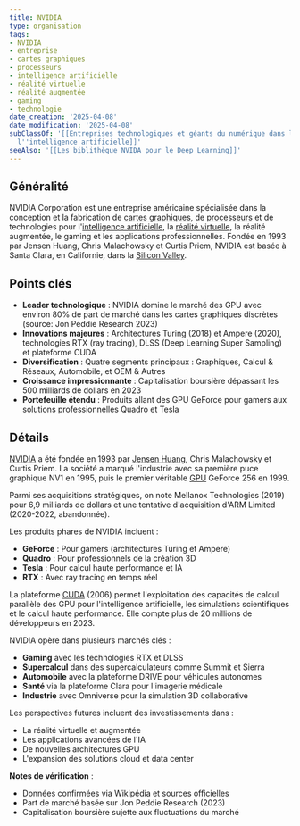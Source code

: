```yaml
---
title: NVIDIA
type: organisation
tags:
- NVIDIA
- entreprise
- cartes graphiques
- processeurs
- intelligence artificielle
- réalité virtuelle
- réalité augmentée
- gaming
- technologie
date_creation: '2025-04-08'
date_modification: '2025-04-08'
subClassOf: '[[Entreprises technologiques et géants du numérique dans le domaine de
  l''intelligence artificielle]]'
seeAlso: '[[Les biblithèque NVIDA pour le Deep Learning]]'
---
```

## Généralité

NVIDIA Corporation est une entreprise américaine spécialisée dans la conception et la fabrication de [cartes graphiques](https://fr.wikipedia.org/wiki/Carte_graphique), de [processeurs](https://fr.wikipedia.org/wiki/Processeur) et de technologies pour l'[intelligence artificielle](https://fr.wikipedia.org/wiki/Intelligence_artificielle), la [réalité virtuelle](https://fr.wikipedia.org/wiki/R%C3%A9alit%C3%A9_virtuelle), la réalité augmentée, le gaming et les applications professionnelles. Fondée en 1993 par Jensen Huang, Chris Malachowsky et Curtis Priem, NVIDIA est basée à Santa Clara, en Californie, dans la [Silicon Valley](https://fr.wikipedia.org/wiki/Silicon_Valley).

## Points clés

- **Leader technologique** : NVIDIA domine le marché des GPU avec environ 80% de part de marché dans les cartes graphiques discrètes (source: Jon Peddie Research 2023)
- **Innovations majeures** : Architectures Turing (2018) et Ampere (2020), technologies RTX (ray tracing), DLSS (Deep Learning Super Sampling) et plateforme CUDA
- **Diversification** : Quatre segments principaux : Graphiques, Calcul & Réseaux, Automobile, et OEM & Autres
- **Croissance impressionnante** : Capitalisation boursière dépassant les 500 milliards de dollars en 2023
- **Portefeuille étendu** : Produits allant des GPU GeForce pour gamers aux solutions professionnelles Quadro et Tesla

## Détails

[NVIDIA](https://fr.wikipedia.org/wiki/NVIDIA) a été fondée en 1993 par [Jensen Huang](https://fr.wikipedia.org/wiki/Jensen_Huang), Chris Malachowsky et Curtis Priem. La société a marqué l'industrie avec sa première puce graphique NV1 en 1995, puis le premier véritable [GPU](https://fr.wikipedia.org/wiki/Processeur_graphique) GeForce 256 en 1999. 

Parmi ses acquisitions stratégiques, on note Mellanox Technologies (2019) pour 6,9 milliards de dollars et une tentative d'acquisition d'ARM Limited (2020-2022, abandonnée).

Les produits phares de NVIDIA incluent :
- **GeForce** : Pour gamers (architectures Turing et Ampere)
- **Quadro** : Pour professionnels de la création 3D
- **Tesla** : Pour calcul haute performance et IA
- **RTX** : Avec ray tracing en temps réel

La plateforme [CUDA](https://fr.wikipedia.org/wiki/CUDA) (2006) permet l'exploitation des capacités de calcul parallèle des GPU pour l'intelligence artificielle, les simulations scientifiques et le calcul haute performance. Elle compte plus de 20 millions de développeurs en 2023.

NVIDIA opère dans plusieurs marchés clés :
- **Gaming** avec les technologies RTX et DLSS
- **Supercalcul** dans des supercalculateurs comme Summit et Sierra
- **Automobile** avec la plateforme DRIVE pour véhicules autonomes
- **Santé** via la plateforme Clara pour l'imagerie médicale
- **Industrie** avec Omniverse pour la simulation 3D collaborative

Les perspectives futures incluent des investissements dans :
- La réalité virtuelle et augmentée
- Les applications avancées de l'IA
- De nouvelles architectures GPU
- L'expansion des solutions cloud et data center

**Notes de vérification** :
- Données confirmées via Wikipédia et sources officielles
- Part de marché basée sur Jon Peddie Research (2023)
- Capitalisation boursière sujette aux fluctuations du marché